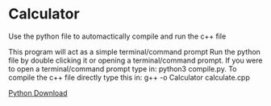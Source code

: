# Calculator

Use the python file to automactically compile and run the c++ file 

This program will act as a simple terminal/command prompt
Run the python file by double clicking it or opening a terminal/command prompt.
If you were to open a terminal/command prompt type in: python3 compile.py.
To compile the c++ file directly type this in: g++ -o Calculator calculate.cpp

<a href="https://www.python.org/">Python Download</a>
